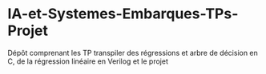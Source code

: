 # IA-et-Systemes-Embarques-TPs-Projet
Dépôt comprenant les TP transpiler des régressions et arbre de décision en C, de la régression linéaire en Verilog et le projet
